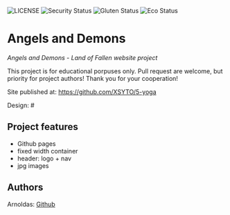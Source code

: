 ![LICENSE](https://img.shields.io/badge/license-ISC-green)
![Security Status](https://img.shields.io/security-headers?label=Security&url=https%3A%2F%2Fgithub.com&style=flat-square)
![Gluten Status](https://img.shields.io/badge/Gluten-Free-green.svg)
![Eco Status](https://img.shields.io/badge/ECO-Friendly-green.svg)

# Angels and Demons

_Angels and Demons - Land of Fallen  website project_

This project is for educational porpuses only. Pull request are welcome, but priority for project authors! Thank you for your cooperation!

Site published at: https://github.com/XSYTO/5-yoga

Design: #

## Project features

-   Github pages
-   fixed width container
-   header: logo + nav
-   jpg images

## Authors

Arnoldas: [Github](https://github.com/XSYTO)
